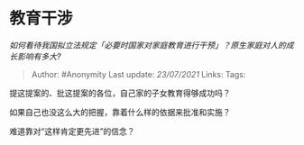 # 教育干涉
*如何看待我国拟立法规定「必要时国家对家庭教育进行干预」？原生家庭对人的成长影响有多大?*

> Author: #Anonymity
> Last update: *23/07/2021*
> Links:
> Tags:

提这提案的、批这提案的各位，自己家的子女教育得够成功吗？

如果自己也没这么大的把握，靠着什么样的依据来批准和实施？

难道靠对“这样肯定更先进”的信念？

